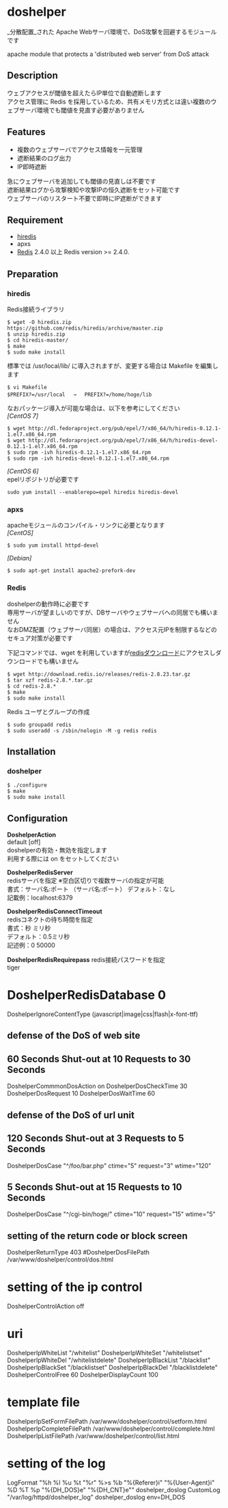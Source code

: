 # doshelper
_分散配置_された Apache Webサーバ環境で、DoS攻撃を回避するモジュールです  

apache module that protects a 'distributed web server' from DoS attack  

## Description
ウェブアクセスが閾値を超えたらIP単位で自動遮断します  
アクセス管理に Redis を採用しているため、共有メモリ方式とは違い複数のウェブサーバ環境でも閾値を見直す必要がありません  

## Features
- 複数のウェブサーバでアクセス情報を一元管理  
- 遮断結果のログ出力  
- IP即時遮断  

急にウェブサーバを追加しても閾値の見直しは不要です  
遮断結果ログから攻撃検知や攻撃IPの恒久遮断をセット可能です  
ウェブサーバのリスタート不要で即時にIP遮断ができます  

## Requirement

- [hiredis](https://github.com/redis/hiredis)
- apxs
- [Redis](http://redis.io/) 2.4.0 以上
  Redis version >= 2.4.0.  

## Preparation
### hiredis
Redis接続ライブラリ
```
$ wget -O hiredis.zip https://github.com/redis/hiredis/archive/master.zip
$ unzip hiredis.zip
$ cd hiredis-master/
$ make
$ sudo make install
```

標準では /usr/local/lib/ に導入されますが、変更する場合は Makefile を編集します
```
$ vi Makefile
$PREFIX?=/usr/local 　→　 PREFIX?=/home/hoge/lib
```

なおパッケージ導入が可能な場合は、以下を参考にしてください  
_[CentOS 7]_
```
$ wget http://dl.fedoraproject.org/pub/epel/7/x86_64/h/hiredis-0.12.1-1.el7.x86_64.rpm
$ wget http://dl.fedoraproject.org/pub/epel/7/x86_64/h/hiredis-devel-0.12.1-1.el7.x86_64.rpm
$ sudo rpm -ivh hiredis-0.12.1-1.el7.x86_64.rpm
$ sudo rpm -ivh hiredis-devel-0.12.1-1.el7.x86_64.rpm
```

_[CentOS 6]_  
epelリポジトリが必要です
```
sudo yum install --enablerepo=epel hiredis hiredis-devel
```

### apxs
apacheモジュールのコンパイル・リンクに必要となります  
_[CentOS]_
```
$ sudo yum install httpd-devel
```
_[Debian]_
```
$ sudo apt-get install apache2-prefork-dev
```

### Redis
doshelperの動作時に必要です  
専用サーバが望ましいのですが、DBサーバやウェブサーバへの同居でも構いません  
なおDMZ配置（ウェブサーバ同居）の場合は、アクセス元IPを制限するなどのセキュア対策が必要です  

下記コマンドでは、wget を利用していますが[redisダウンロード](http://redis.io/download)にアクセスしダウンロードでも構いません
```
$ wget http://download.redis.io/releases/redis-2.8.23.tar.gz
$ tar xzf redis-2.8.*.tar.gz
$ cd redis-2.8.*
$ make
$ sudo make install
```
Redis ユーザとグループの作成
```
$ sudo groupadd redis
$ sudo useradd -s /sbin/nologin -M -g redis redis
```

## Installation
### doshelper
```
$ ./configure
$ make
$ sudo make install
```

## Configuration
__DoshelperAction__  
default [off]  
doshelperの有効・無効を指定します  
利用する際には on をセットしてください  

__DoshelperRedisServer__  
redisサーバを指定 ※空白区切りで複数サーバの指定が可能  
書式：サーバ名:ポート （サーバ名:ポート）
デフォルト：なし  
記載例：localhost:6379  

__DoshelperRedisConnectTimeout__  
redisコネクトの待ち時間を指定  
書式：秒 ミリ秒  
デフォルト：0.5ミリ秒  
記述例：0 50000  

__DoshelperRedisRequirepass__
redis接続パスワードを指定  
tiger
# DoshelperRedisDatabase 0

DoshelperIgnoreContentType (javascript|image|css|flash|x-font-ttf)

## defense of the DoS of web site
## 60 Seconds Shut-out at 10 Requests to 30 Seconds
DoshelperCommmonDosAction on
DoshelperDosCheckTime  30
DoshelperDosRequest    10
DoshelperDosWaitTime   60

## defense of the DoS of url unit
## 120 Seconds Shut-out at 3 Requests to 5 Seconds
DoshelperDosCase "^/foo/bar.php" ctime="5" request="3" wtime="120"
## 5 Seconds Shut-out at 15 Requests to 10 Seconds
DoshelperDosCase "^/cgi-bin/hoge/" ctime="10" request="15" wtime="5"

## setting of the return code or block screen
DoshelperReturnType 403
#DoshelperDosFilePath /var/www/doshelper/control/dos.html

# setting of the ip control
DoshelperControlAction off
# uri
DoshelperIpWhiteList  "/whitelist"
DoshelperIpWhiteSet   "/whitelistset"
DoshelperIpWhiteDel   "/whitelistdelete"
DoshelperIpBlackList  "/blacklist"
DoshelperIpBlackSet   "/blacklistset"
DoshelperIpBlackDel   "/blacklistdelete"
DoshelperControlFree  60
DoshelperDisplayCount 100
# template file
DoshelperIpSetFormFilePath /var/www/doshelper/control/setform.html
DoshelperIpCompleteFilePath /var/www/doshelper/control/complete.html
DoshelperIpListFilePath  /var/www/doshelper/control/list.html

</IfModule>

# setting of the log
LogFormat  "%h %l %u %t \"%r\" %>s %b \"%{Referer}i\" \"%{User-Agent}i\" %D %T %p \"%{DH_DOS}e\" \"%{DH_CNT}e\"" doshelper_doslog
CustomLog "/var/log/httpd/doshelper_log" doshelper_doslog env=DH_DOS

